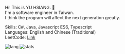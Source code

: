 Hi! This is YU HSIANG.  👋  
I'm a software engineer in Taiwan.  
I think the program will affect the next generation greatly.  

Skills: C#, Java, Javascript ES6, Typescript  
Languages: English and Chinese (Traditional)  
LeetCode: [Link](https://leetcode.com/umworksite/)  

![lang](https://github-readme-stats.vercel.app/api/top-langs/?username=yuhsiang237&hide=html,blade,css&layout=compact)
![stats](https://github-readme-stats.vercel.app/api?username=yuhsiang237&show_icons=true&hide=contribs)
